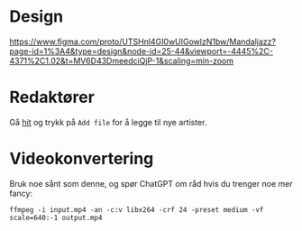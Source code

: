 # Design

https://www.figma.com/proto/UTSHnl4GI0wUIGowlzN1bw/Mandaljazz?page-id=1%3A4&type=design&node-id=25-44&viewport=-4445%2C-4371%2C1.02&t=MV6D43DmeedciQjP-1&scaling=min-zoom

# Redaktører

Gå [hit](https://github.com/mandaljazz/mandaljazz-astro/tree/main/src/pages/artist) og trykk på `Add file` for å legge til nye artister.

# Videokonvertering

Bruk noe sånt som denne, og spør ChatGPT om råd hvis du trenger noe mer fancy:

```
ffmpeg -i input.mp4 -an -c:v libx264 -crf 24 -preset medium -vf scale=640:-1 output.mp4
```
